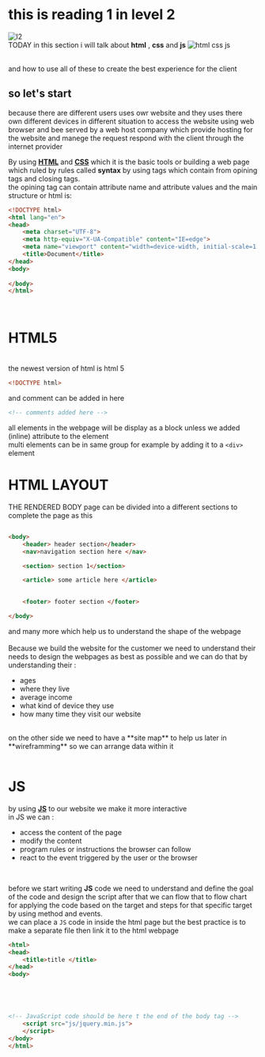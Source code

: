 # this is reading 1 in level 2 #
![l2](https://japanesequizzes.com/wp-content/uploads/2016/02/Level-02.png)
<br>
TODAY in this section i will talk about **html** , **css** and **js**
![html css js](https://www.pngix.com/pngfile/middle/224-2240638_logotipos-de-html5-javascript-y-css3-html-css.png)

<br>
and how to use all of these to create the best experience for the client 


<br>

## so let's start ##
because there are different users uses owr website  and they uses there own different devices in different situation to access the website using web browser and bee served by a web host company which provide hosting for the website and manege the request respond with the client through the internet provider 
<br>

By using [**HTML**](https://www.w3schools.com/html/default.asp) and [**CSS**](https://www.w3schools.com/css/default.asp) which it is the basic tools or building a web page which ruled by rules called **syntax** by using tags which contain from opining tags and closing tags.<br>
the opining tag can contain attribute name and attribute values and the main structure or html is: 
<br>
```html
<!DOCTYPE html>
<html lang="en">
<head>
	<meta charset="UTF-8">
	<meta http-equiv="X-UA-Compatible" content="IE=edge">
	<meta name="viewport" content="width=device-width, initial-scale=1.0">
	<title>Document</title>
</head>
<body>
	
</body>
</html>
```
<br>

# HTML5 #
<br>
the newest version of html is html 5 

```html
<!DOCTYPE html>
```
and comment can be added in here

```html
<!-- comments added here -->
```

all elements in the webpage will be display as a block unless we added (inline) attribute to the element 
<br>
multi elements can be in same group for example by adding it to a `<div>` element 
<br>

# HTML LAYOUT #
THE RENDERED BODY page  can be divided into a different sections to complete the page as this <br>
```html

<body>
    <header> header section</header>
    <nav>navigation section here </nav>

    <section> section 1</section>

    <article> some article here </article>

    
	<footer> footer section </footer>

</body>

```
and many more which help us to understand the shape of the webpage
<br>
<br>
Because we build the website for the customer we need to understand their needs to design the webpages as best as possible and we can do that by understanding their :
- ages
- where they live
- average income
- what kind of device they use 
- how many time they visit our website

<br>
on the other side we need to have a **site map** to help us later in **wireframming** so we can arrange data within it

<br>
<br>


# JS #
by using [**JS**](https://www.w3schools.com/js/default.asp) to our website we make it more interactive <br>
in JS we can :
- access the content of the page 
- modify the content 
- program rules or instructions the browser can follow 
- react to the event triggered by the user or the browser 

<br>


before we start writing **JS** code we need to understand and define the goal of the code and design the script after that we can flow that to flow chart for applying the code based on the target and steps for that specific target by using method and events.
<br>
we can place a `JS` code in inside the html page but the best practice is to make a separate file then link it to the html webpage 
```html
<html>
<head>
	<title>title </title>
</head>
<body>





<!-- JavaScript code should be here t the end of the body tag -->
	<script src="js/jquery.min.js">
    </script>
</body>
</html>
```